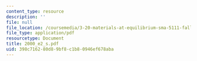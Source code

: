 ```yaml
---
content_type: resource
description: ''
file: null
file_location: /coursemedia/3-20-materials-at-equilibrium-sma-5111-fall-2003/398c716280d89bf8c1b80946ef678aba_2000_e2_s.pdf
file_type: application/pdf
resourcetype: Document
title: 2000_e2_s.pdf
uid: 398c7162-80d8-9bf8-c1b8-0946ef678aba
---
```


